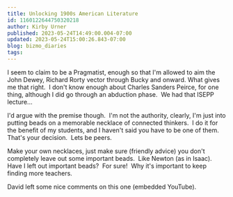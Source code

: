 ```yaml
---
title: Unlocking 1900s American Literature
id: 1160122644750320218
author: Kirby Urner
published: 2023-05-24T14:49:00.004-07:00
updated: 2023-05-24T15:00:26.843-07:00
blog: bizmo_diaries
tags: 
---
```


I seem to claim to be a Pragmatist, enough so that I'm allowed to aim the John Dewey, Richard Rorty vector through Bucky and onward. What gives me that right.  I don't know enough about Charles Sanders Peirce, for one thing, although I did go through an abduction phase.  We had that ISEPP lecture...

I'd argue with the premise though.  I'm not the authority, clearly, I'm just into putting beads on a memorable necklace of connected thinkers.  I do it for the benefit of my students, and I haven't said you have to be one of them.  That's your decision.  Lets be peers.

Make your own necklaces, just make sure (friendly advice) you don't completely leave out some important beads.  Like Newton (as in Isaac).  Have I left out important beads?  For sure!  Why it's important to keep finding more teachers.

David left some nice comments on this one (embedded YouTube).